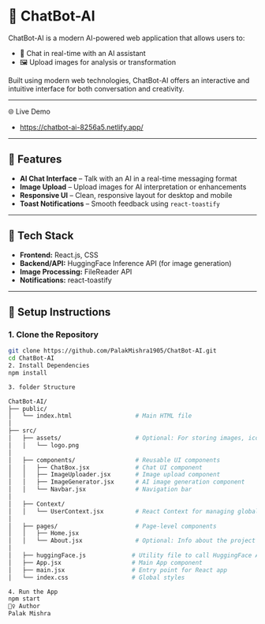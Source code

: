 # 🤖 ChatBot-AI

ChatBot-AI is a modern AI-powered web application that allows users to:

- 💬 Chat in real-time with an AI assistant  
- 🖼️ Upload images for analysis or transformation    

Built using modern web technologies, ChatBot-AI offers an interactive and intuitive interface for both conversation and creativity.

---

🌐 Live Demo

- https://chatbot-ai-8256a5.netlify.app/

---

## 🌟 Features

- **AI Chat Interface** – Talk with an AI in a real-time messaging format  
- **Image Upload** – Upload images for AI interpretation or enhancements   
- **Responsive UI** – Clean, responsive layout for desktop and mobile  
- **Toast Notifications** – Smooth feedback using `react-toastify`

---

## 🚀 Tech Stack

- **Frontend:** React.js, CSS  
- **Backend/API:** HuggingFace Inference API (for image generation)  
- **Image Processing:** FileReader API  
- **Notifications:** react-toastify
  
---


## 🔧 Setup Instructions

### 1. Clone the Repository

```bash
git clone https://github.com/PalakMishra1905/ChatBot-AI.git
cd ChatBot-AI
2. Install Dependencies
npm install

3. folder Structure

ChatBot-AI/
├── public/
│   └── index.html                  # Main HTML file
│
├── src/
│   ├── assets/                     # Optional: For storing images, icons, etc.
│   │   └── logo.png
│
│   ├── components/                 # Reusable UI components
│   │   ├── ChatBox.jsx             # Chat UI component
│   │   ├── ImageUploader.jsx       # Image upload component
│   │   ├── ImageGenerator.jsx      # AI image generation component
│   │   └── Navbar.jsx              # Navigation bar
│
│   ├── Context/
│   │   └── UserContext.jsx         # React Context for managing global state
│
│   ├── pages/                      # Page-level components
│   │   ├── Home.jsx
│   │   └── About.jsx               # Optional: Info about the project
│
│   ├── huggingFace.js             # Utility file to call HuggingFace API
│   ├── App.jsx                    # Main App component
│   ├── main.jsx                   # Entry point for React app
│   └── index.css                  # Global styles

4. Run the App
npm start
🙋‍♀️ Author
Palak Mishra
